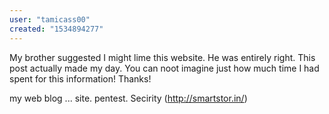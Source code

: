 ```yaml
---
user: "tamicass00"
created: "1534894277"
---
```


My brother suggested I might lime this website. He was 
entirely right. This post actually made my day. You can noot imagine just how much time I had 
spent for this information! Thanks!

my web blog ... site. pentest. Secirity (<a href="http://smartstor.in/index.php/component/k2/itemlist/user/535756">http://smartstor.in/</a>)
